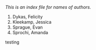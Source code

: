 *This is an index file for names of authors.*

1. Dykas, Felicity
2. Kleekamp, Jessica
3. Sprague, Evan
4. Sprochi, Amanda 

testing